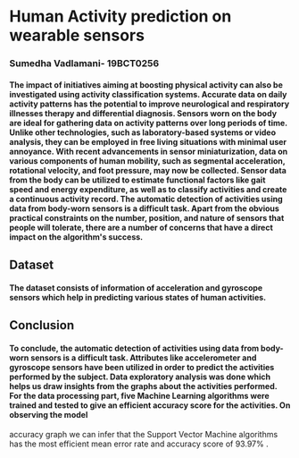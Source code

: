 # Human Activity prediction on wearable sensors
### Sumedha Vadlamani- 19BCT0256
#### The impact of initiatives aiming at boosting physical activity can also be investigated using activity classification systems. Accurate data on daily activity patterns has the potential to improve neurological and respiratory illnesses therapy and differential diagnosis. Sensors worn on the body are ideal for gathering data on activity patterns over long periods of time. Unlike other technologies, such as laboratory-based systems or video analysis, they can be employed in free living situations with minimal user annoyance. With recent advancements in sensor miniaturization, data on various components of human mobility, such as segmental acceleration, rotational velocity, and foot pressure, may now be collected. Sensor data from the body can be utilized to estimate functional factors like gait speed and energy expenditure, as well as to classify activities and create a continuous activity record. The automatic detection of activities using data from body-worn sensors is a difficult task. Apart from the obvious practical constraints on the number, position, and nature of sensors that people will tolerate, there are a number of concerns that have a direct impact on the algorithm's success.
## Dataset
#### The dataset consists of information of acceleration and gyroscope sensors which help in predicting various states of human activities.
## Conclusion
#### To conclude, the automatic detection of activities using data from body-worn sensors is a difficult task. Attributes like accelerometer and gyroscope sensors have been utilized in order to predict the activities performed by the subject. Data exploratory analysis was done which helps us draw insights from the graphs about the activities performed. For the data processing part, five Machine Learning algorithms were trained and tested to give an efficient accuracy score for the activities. On observing the model 
accuracy graph we can infer that the Support Vector Machine algorithms has the most efficient mean error rate and accuracy score of 93.97% .

